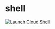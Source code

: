 # shell

[![Launch Cloud Shell](https://shell.azure.com/images/launchcloudshell.png "Launch Cloud Shell")](https://shell.azure.com)
